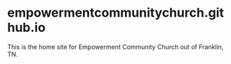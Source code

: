 # empowermentcommunitychurch.github.io
This is the home site for Empowerment Community Church out of Franklin, TN.
